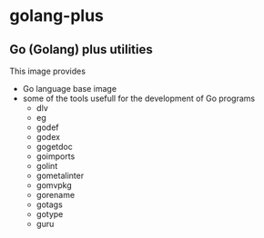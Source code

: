 # golang-plus
## Go (Golang) plus utilities

This image provides
- Go language base image
- some of the tools usefull for the development of Go programs
  - dlv
  - eg
  - godef
  - godex
  - gogetdoc
  - goimports
  - golint
  - gometalinter
  - gomvpkg
  - gorename
  - gotags
  - gotype
  - guru
